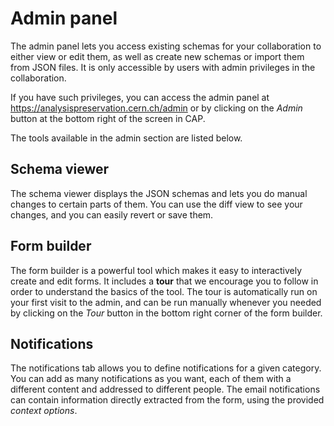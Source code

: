 # Admin panel

The admin panel lets you access existing schemas for your collaboration to either view or edit them, as well as create new schemas or import them from JSON files. It is only accessible by users with admin privileges in the collaboration.

If you have such privileges, you can access the admin panel at https://analysispreservation.cern.ch/admin or by clicking on the _Admin_ button at the bottom right of the screen in CAP.

The tools available in the admin section are listed below.

## Schema viewer

The schema viewer displays the JSON schemas and lets you do manual changes to certain parts of them. You can use the diff view to see your changes, and you can easily revert or save them.

## Form builder

The form builder is a powerful tool which makes it easy to interactively create and edit forms. It includes a **tour** that we encourage you to follow in order to understand the basics of the tool. The tour is automatically run on your first visit to the admin, and can be run manually whenever you needed by clicking on the _Tour_ button in the bottom right corner of the form builder.

## Notifications

The notifications tab allows you to define notifications for a given category. You can add as many notifications as you want, each of them with a different content and addressed to different people. The email notifications can contain information directly extracted from the form, using the provided _context options_.
